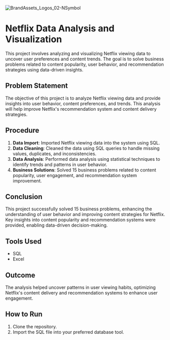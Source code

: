 ![BrandAssets_Logos_02-NSymbol](https://github.com/user-attachments/assets/3e201f67-467d-4e02-8cf4-43016273ad48)

# Netflix Data Analysis and Visualization

This project involves analyzing and visualizing Netflix viewing data to uncover user preferences and content trends. The goal is to solve business problems related to content popularity, user behavior, and recommendation strategies using data-driven insights.

## Problem Statement
The objective of this project is to analyze Netflix viewing data and provide insights into user behavior, content preferences, and trends. This analysis will help improve Netflix's recommendation system and content delivery strategies.

## Procedure
1. **Data Import**: Imported Netflix viewing data into the system using SQL.
2. **Data Cleaning**: Cleaned the data using SQL queries to handle missing values, duplicates, and inconsistencies.
3. **Data Analysis**: Performed data analysis using statistical techniques to identify trends and patterns in user behavior.
4. **Business Solutions**: Solved 15 business problems related to content popularity, user engagement, and recommendation system improvement.

## Conclusion
This project successfully solved 15 business problems, enhancing the understanding of user behavior and improving content strategies for Netflix. Key insights into content popularity and recommendation systems were provided, enabling data-driven decision-making.

## Tools Used
- SQL
- Excel

## Outcome
The analysis helped uncover patterns in user viewing habits, optimizing Netflix's content delivery and recommendation systems to enhance user engagement.

## How to Run
1. Clone the repository.
2. Import the SQL file into your preferred database tool.
